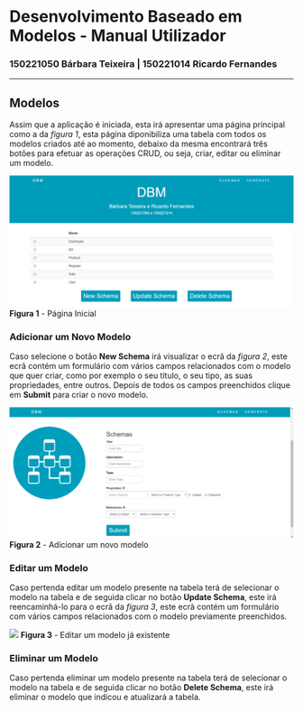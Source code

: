 #    Desenvolvimento Baseado em Modelos - Manual Utilizador

### 150221050 Bárbara Teixeira | 150221014 Ricardo Fernandes
---------

## Modelos
Assim que a aplicação é iniciada, esta irá apresentar uma página principal como a da *figura 1*, esta página diponibiliza uma tabela com todos os modelos criados até ao momento, debaixo da mesma encontrará três botões para efetuar as operações CRUD, ou seja, criar, editar ou eliminar um modelo.

![](schema0.png)
**Figura 1** - Página Inicial
<br>

### Adicionar um Novo Modelo
Caso selecione o botão **New Schema** irá visualizar o ecrã da *figura 2*, este ecrã contém um formulário com vários campos relacionados com o modelo que quer criar, como por exemplo o seu título, o seu tipo, as suas propriedades, entre outros. Depois de todos os campos preenchidos clique em **Submit** para criar o novo modelo.

![](schema1.png)
**Figura 2** - Adicionar um novo modelo
<br>

### Editar um Modelo
Caso pertenda editar um modelo presente na tabela terá de selecionar o modelo na tabela e de seguida clicar no botão **Update Schema**, este irá reencaminhá-lo para o ecrã da *figura 3*, este ecrã contém um formulário com vários campos relacionados com o modelo previamente preenchidos.

![](schema2.png)
**Figura 3** - Editar um modelo já existente

### Eliminar um Modelo
Caso pertenda eliminar um modelo presente na tabela terá de selecionar o modelo na tabela e de seguida clicar no botão **Delete Schema**, este irá eliminar o modelo que indicou e atualizará a tabela.


